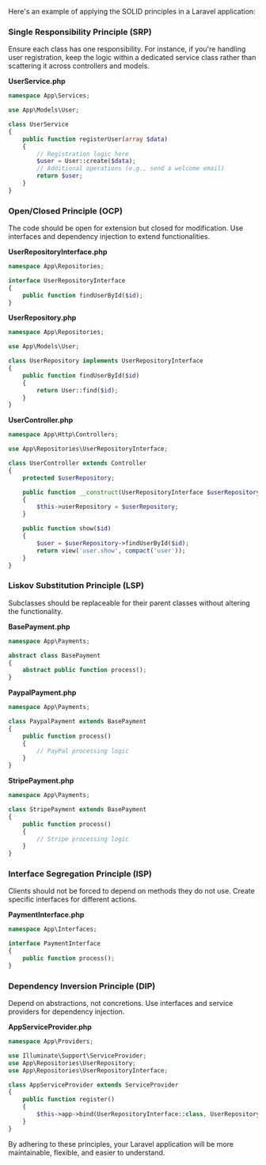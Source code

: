 Here's an example of applying the SOLID principles in a Laravel application:

### Single Responsibility Principle (SRP)

Ensure each class has one responsibility. For instance, if you're handling user registration, keep the logic within a dedicated service class rather than scattering it across controllers and models.

**UserService.php**

```php
namespace App\Services;

use App\Models\User;

class UserService
{
    public function registerUser(array $data)
    {
        // Registration logic here
        $user = User::create($data);
        // Additional operations (e.g., send a welcome email)
        return $user;
    }
}
```

### Open/Closed Principle (OCP)

The code should be open for extension but closed for modification. Use interfaces and dependency injection to extend functionalities.

**UserRepositoryInterface.php**

```php
namespace App\Repositories;

interface UserRepositoryInterface
{
    public function findUserById($id);
}
```

**UserRepository.php**

```php
namespace App\Repositories;

use App\Models\User;

class UserRepository implements UserRepositoryInterface
{
    public function findUserById($id)
    {
        return User::find($id);
    }
}
```

**UserController.php**

```php
namespace App\Http\Controllers;

use App\Repositories\UserRepositoryInterface;

class UserController extends Controller
{
    protected $userRepository;

    public function __construct(UserRepositoryInterface $userRepository)
    {
        $this->userRepository = $userRepository;
    }

    public function show($id)
    {
        $user = $userRepository->findUserById($id);
        return view('user.show', compact('user'));
    }
}
```

### Liskov Substitution Principle (LSP)

Subclasses should be replaceable for their parent classes without altering the functionality.

**BasePayment.php**

```php
namespace App\Payments;

abstract class BasePayment
{
    abstract public function process();
}
```

**PaypalPayment.php**

```php
namespace App\Payments;

class PaypalPayment extends BasePayment
{
    public function process()
    {
        // PayPal processing logic
    }
}
```

**StripePayment.php**

```php
namespace App\Payments;

class StripePayment extends BasePayment
{
    public function process()
    {
        // Stripe processing logic
    }
}
```

### Interface Segregation Principle (ISP)

Clients should not be forced to depend on methods they do not use. Create specific interfaces for different actions.

**PaymentInterface.php**

```php
namespace App\Interfaces;

interface PaymentInterface
{
    public function process();
}
```

### Dependency Inversion Principle (DIP)

Depend on abstractions, not concretions. Use interfaces and service providers for dependency injection.

**AppServiceProvider.php**

```php
namespace App\Providers;

use Illuminate\Support\ServiceProvider;
use App\Repositories\UserRepository;
use App\Repositories\UserRepositoryInterface;

class AppServiceProvider extends ServiceProvider
{
    public function register()
    {
        $this->app->bind(UserRepositoryInterface::class, UserRepository::class);
    }
}
```

By adhering to these principles, your Laravel application will be more maintainable, flexible, and easier to understand.
